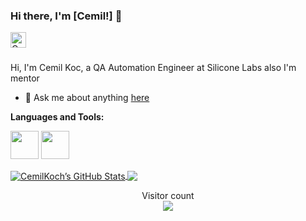 ### Hi there, I'm [Cemil!] 👋

<a href="https://www.linkedin.com/in/cemil-koc-715ab616a/">
  <img align="left" alt="Cemil Koc | LinkedIn" width="25px" src="https://raw.githubusercontent.com/cemilkoch/cemilkoch/main/images/Linkedin.svg" />
</a>


<br />
<br />

Hi, I'm Cemil Koc, a QA Automation Engineer at Silicone Labs also I'm mentor

- 💬 Ask me about anything [here](https://github.com/cemilkoch/cemilkoch/issues)

**Languages and Tools:**

<code><img height="45" src="https://raw.githubusercontent.com/cemilkoch/cemilkoch/main/images/java.svg"></code>
<code><img height="45" src="https://raw.githubusercontent.com/cemilkoch/cemilkoch/main/images/python.svg"></code>


<a href="https://github.com/cemilkoch">
  <img align="center" alt="CemilKoch’s GitHub Stats" src="https://github-readme-stats.vercel.app/api?username=cemilkoch&show_icons=true&include_all_commits=true&hide-border=true"/>
</a>
<a href="https://github.com/cemilkoch">
  <img align="center" src="https://github-readme-stats.vercel.app/api/top-langs/?username=cemilkoch&layout=compact" />
</a>

<br />

<p align="center"> 
  Visitor count<br>
  <img src="https://profile-counter.glitch.me/cemilkoch/count.svg" />
</p>
